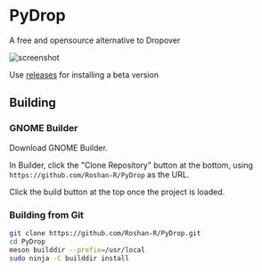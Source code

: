 # PyDrop
A free and opensource alternative to Dropover

![screenshot](https://user-images.githubusercontent.com/43182697/131822069-7729c131-b019-408e-a5fd-0ff724e2589d.png)

Use [releases](https://github.com/Roshan-R/PyDrop/releases) for installing a beta version


## Building

### GNOME Builder

Download GNOME Builder.

In Builder, click the "Clone Repository" button at the bottom, using `https://github.com/Roshan-R/PyDrop` as the URL.

Click the build button at the top once the project is loaded.

### Building from Git

```bash
git clone https://github.com/Roshan-R/PyDrop.git
cd PyDrop
meson builddir --prefix=/usr/local
sudo ninja -C builddir install
```
